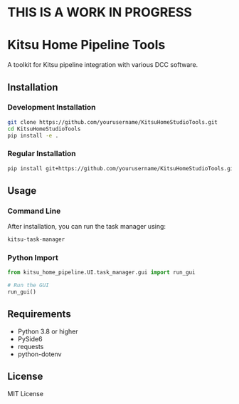 # THIS IS A WORK IN PROGRESS

# Kitsu Home Pipeline Tools

A toolkit for Kitsu pipeline integration with various DCC software.

## Installation

### Development Installation
```bash
git clone https://github.com/yourusername/KitsuHomeStudioTools.git
cd KitsuHomeStudioTools
pip install -e .
```

### Regular Installation
```bash
pip install git+https://github.com/yourusername/KitsuHomeStudioTools.git
```

## Usage

### Command Line
After installation, you can run the task manager using:
```bash
kitsu-task-manager
```

### Python Import
```python
from kitsu_home_pipeline.UI.task_manager.gui import run_gui

# Run the GUI
run_gui()
```

## Requirements
- Python 3.8 or higher
- PySide6
- requests
- python-dotenv

## License
MIT License 